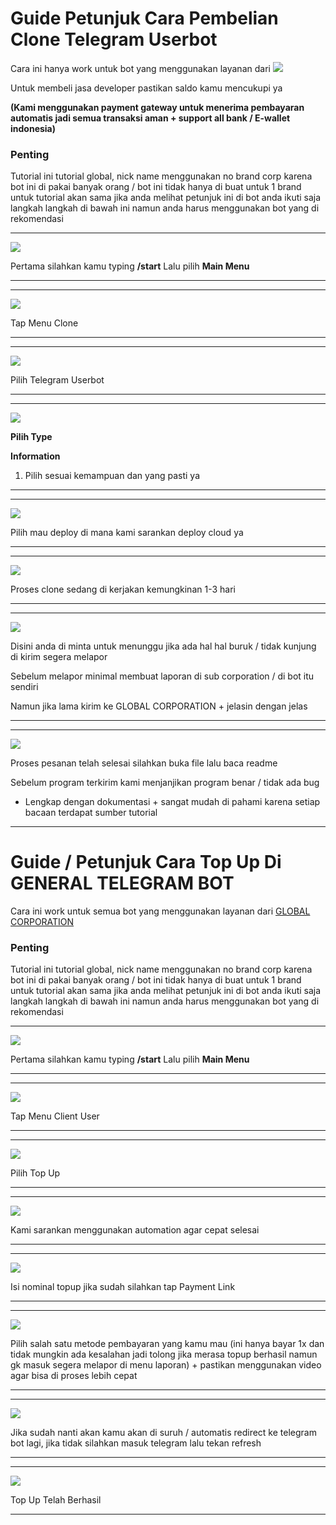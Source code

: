# Guide Petunjuk Cara Pembelian Clone Telegram Userbot

Cara ini hanya work untuk bot yang menggunakan layanan dari ![](https://t.me/GLOBAL_CORP_ORG_BOT)

Untuk membeli jasa developer pastikan saldo kamu mencukupi ya 

**(Kami menggunakan payment gateway untuk menerima pembayaran automatis jadi semua transaksi aman + support all bank / E-wallet indonesia)**

### Penting

Tutorial ini tutorial global, nick name menggunakan no brand corp karena bot ini di pakai banyak orang / bot ini tidak hanya di buat untuk 1 brand untuk tutorial akan sama jika anda melihat petunjuk ini di bot anda ikuti saja langkah langkah di bawah ini namun anda harus menggunakan bot yang di rekomendasi


---

![](https://github.com/globalcorporation/.github/blob/main/assets/general-telegram-bot/buy-clone-general-telegram-userbot/id/01.png?raw=true)

Pertama silahkan kamu typing **/start** Lalu pilih **Main Menu**

---

---

![](https://github.com/globalcorporation/.github/blob/main/assets/general-telegram-bot/buy-clone-general-telegram-userbot/id/02.png?raw=true)

Tap Menu Clone

---


---

![](https://github.com/globalcorporation/.github/blob/main/assets/general-telegram-bot/buy-clone-general-telegram-userbot/id/03.png?raw=true)

Pilih Telegram Userbot

---

---

![](https://github.com/globalcorporation/.github/blob/main/assets/general-telegram-bot/buy-clone-general-telegram-userbot/id/04.png?raw=true)

**Pilih Type**

**Information**

1. Pilih sesuai kemampuan dan yang pasti ya 

---

---

![](https://github.com/globalcorporation/.github/blob/main/assets/general-telegram-bot/buy-clone-general-telegram-userbot/id/05.png?raw=true)

Pilih mau deploy di mana kami sarankan deploy cloud ya

---


---

![](https://github.com/globalcorporation/.github/blob/main/assets/general-telegram-bot/buy-clone-general-telegram-userbot/id/06.png?raw=true)

Proses clone sedang di kerjakan kemungkinan 1-3 hari

---

---

![](https://github.com/globalcorporation/.github/blob/main/assets/general-telegram-bot/buy-clone-general-telegram-userbot/id/07.png?raw=true)

Disini anda di minta untuk menunggu jika ada hal hal buruk / tidak kunjung di kirim segera melapor

Sebelum melapor minimal membuat laporan di sub corporation / di bot itu sendiri 

Namun jika lama kirim ke GLOBAL CORPORATION + jelasin dengan jelas

---


---

![](https://github.com/globalcorporation/.github/blob/main/assets/general-telegram-bot/buy-clone-general-telegram-userbot/id/08.png?raw=true)

Proses pesanan telah selesai silahkan buka file lalu baca readme

Sebelum program terkirim kami menjanjikan program benar / tidak ada bug
+ Lengkap dengan dokumentasi + sangat mudah di pahami karena setiap bacaan terdapat sumber tutorial


  
---


<!-- START GUIDE TOP UP GENERAL TELEGRAM BOT -->


# Guide / Petunjuk Cara Top Up Di GENERAL TELEGRAM BOT

Cara ini work untuk semua bot yang menggunakan layanan dari [GLOBAL CORPORATION](https://t.me/GLOBAL_CORP_ORG_BOT?start=guide-topup-general-telegram-bot)

### Penting

Tutorial ini tutorial global, nick name menggunakan no brand corp karena bot ini di pakai banyak orang / bot ini tidak hanya di buat untuk 1 brand untuk tutorial akan sama jika anda melihat petunjuk ini di bot anda ikuti saja langkah langkah di bawah ini namun anda harus menggunakan bot yang di rekomendasi

---

![](https://github.com/globalcorporation/.github/blob/main/assets/general-telegram-bot/top_up_me/id/top_up_01.png?raw=true)

Pertama silahkan kamu typing **/start** Lalu pilih **Main Menu**

---

---

![](https://github.com/globalcorporation/.github/blob/main/assets/general-telegram-bot/top_up_me/id/top_up_02.png?raw=true)

Tap Menu Client User

---

---

![](https://github.com/globalcorporation/.github/blob/main/assets/general-telegram-bot/top_up_me/id/top_up_03.png?raw=true)

Pilih Top Up

---

---

![](https://github.com/globalcorporation/.github/blob/main/assets/general-telegram-bot/top_up_me/id/top_up_04.png?raw=true)

Kami sarankan menggunakan automation agar cepat selesai

---

---

![](https://github.com/globalcorporation/.github/blob/main/assets/general-telegram-bot/top_up_me/id/top_up_05.png?raw=true)

Isi nominal topup jika sudah silahkan tap Payment Link

---


---

![](https://github.com/globalcorporation/.github/blob/main/assets/general-telegram-bot/top_up_me/id/top_up_06.png?raw=true)

Pilih salah satu metode pembayaran yang kamu mau (ini hanya bayar 1x dan tidak mungkin ada kesalahan jadi tolong jika merasa topup berhasil namun gk masuk segera melapor di menu laporan) + pastikan menggunakan video agar bisa di proses lebih cepat

---

---

![](https://github.com/globalcorporation/.github/blob/main/assets/general-telegram-bot/top_up_me/id/top_up_07.png?raw=true)

Jika sudah nanti akan  kamu akan di suruh / automatis redirect ke telegram bot lagi, jika tidak silahkan masuk telegram lalu tekan refresh

---

---

![](https://github.com/globalcorporation/.github/blob/main/assets/general-telegram-bot/top_up_me/id/top_up_08.png?raw=true)

Top Up Telah Berhasil

---



<!-- END GUIDE TOP UP GENERAL TELEGRAM BOT -->